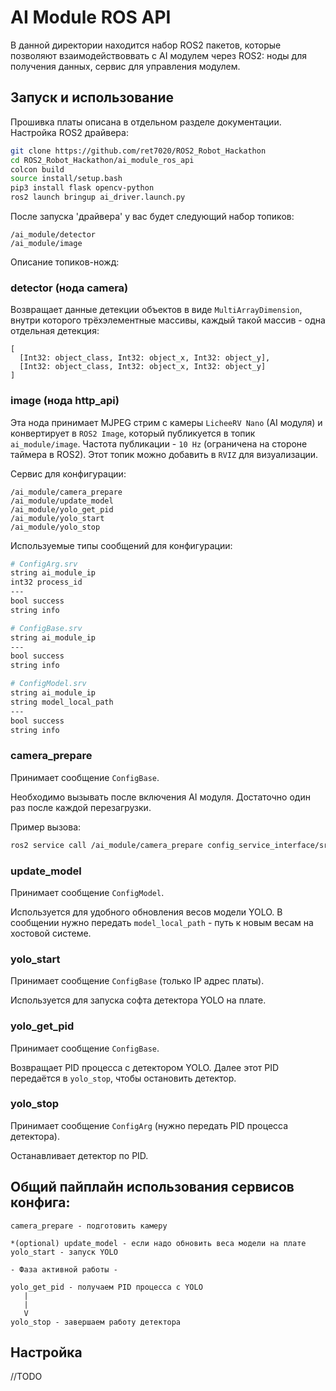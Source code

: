 # AI Module ROS API

В данной директории находится набор ROS2 пакетов, которые позволяют взаимодействоввать с AI модулем через ROS2: ноды для получения данных, сервис для управления модулем.

## Запуск и использование
Прошивка платы описана в отдельном разделе документации. Настройка ROS2 драйвера:

```bash
git clone https://github.com/ret7020/ROS2_Robot_Hackathon
cd ROS2_Robot_Hackathon/ai_module_ros_api
colcon build
source install/setup.bash
pip3 install flask opencv-python
ros2 launch bringup ai_driver.launch.py
```

После запуска 'драйвера' у вас будет следующий набор топиков:
```
/ai_module/detector
/ai_module/image
```

Описание топиков-ножд:
### detector (нода camera) 

Возвращает данные детекции объектов в виде `MultiArrayDimension`, внутри которого трёхэлементные массивы, каждый такой массив - одна отдельная детекция:

```
[
  [Int32: object_class, Int32: object_x, Int32: object_y],
  [Int32: object_class, Int32: object_x, Int32: object_y]
]
```


### image (нода http_api)

Эта нода принимает MJPEG стрим с камеры `LicheeRV Nano` (AI модуля) и конвертирует в `ROS2 Image`, который публикуется в топик `ai_module/image`. Частота публикации - `10 Hz` (ограничена на стороне таймера в ROS2). Этот топик можно добавить в `RVIZ` для визуализации.

Сервис для конфигурации:

```
/ai_module/camera_prepare
/ai_module/update_model
/ai_module/yolo_get_pid
/ai_module/yolo_start
/ai_module/yolo_stop
```

Используемые типы сообщений для конфигурации:

```bash
# ConfigArg.srv
string ai_module_ip
int32 process_id
---
bool success
string info

# ConfigBase.srv
string ai_module_ip
---
bool success
string info

# ConfigModel.srv
string ai_module_ip
string model_local_path
---
bool success
string info

```

### camera_prepare

Принимает сообщение `ConfigBase`.

Необходимо вызывать после включения AI модуля. Достаточно один раз после каждой перезагрузки.

Пример вызова:

```bash
ros2 service call /ai_module/camera_prepare config_service_interface/srv/ConfigBase "{ai_module_ip: '10.160.209.1'}"
```

### update_model

Принимает сообщение `ConfigModel`.

Используется для удобного обновления весов модели YOLO. В сообщении нужно передать `model_local_path` - путь к новым весам на хостовой системе.

### yolo_start

Принимает сообщение `ConfigBase` (только IP адрес платы).

Используется для запуска софта детектора YOLO на плате.

### yolo_get_pid

Принимает сообщение `ConfigBase`.

Возвращает PID процесса с детектором YOLO. Далее этот PID передаётся в `yolo_stop`, чтобы остановить детектор.

### yolo_stop

Принимает сообщение `ConfigArg` (нужно передать PID процесса детектора).

Останавливает детектор по PID.

## Общий пайплайн использования сервисов конфига:

```
camera_prepare - подготовить камеру

*(optional) update_model - если надо обновить веса модели на плате
yolo_start - запуск YOLO

- Фаза активной работы -

yolo_get_pid - получаем PID процесса с YOLO
   |
   |
   V
yolo_stop - завершаем работу детектора
```


## Настройка

//TODO
